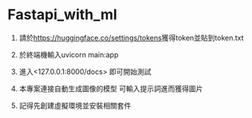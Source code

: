 # Fastapi_with_ml

1. 請於<https://huggingface.co/settings/tokens>獲得token並貼到token.txt

2. 於終端機輸入uvicorn main:app

3. 進入<127.0.0.1:8000/docs> 即可開始測試

4. 本專案連接自動生成圖像的模型 可輸入提示詞進而獲得圖片

5. 記得先創建虛擬環境並安裝相關套件
